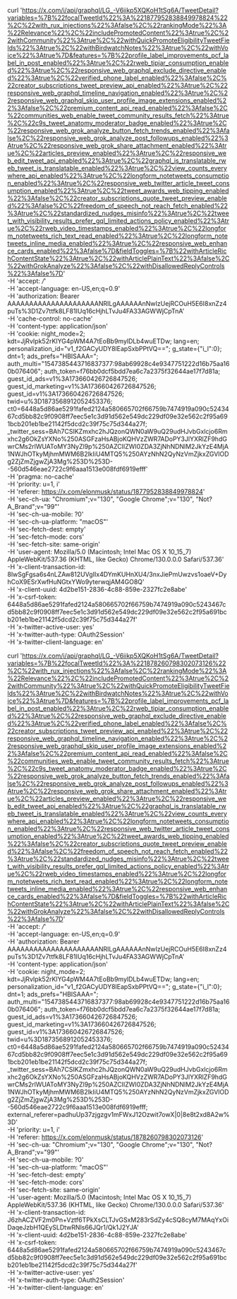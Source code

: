 curl 'https://x.com/i/api/graphql/LG_-V6iikp5XQKoH1tSg6A/TweetDetail?variables=%7B%22focalTweetId%22%3A%221877952838849978824%22%2C%22with_rux_injections%22%3Afalse%2C%22rankingMode%22%3A%22Relevance%22%2C%22includePromotedContent%22%3Atrue%2C%22withCommunity%22%3Atrue%2C%22withQuickPromoteEligibilityTweetFields%22%3Atrue%2C%22withBirdwatchNotes%22%3Atrue%2C%22withVoice%22%3Atrue%7D&features=%7B%22profile_label_improvements_pcf_label_in_post_enabled%22%3Atrue%2C%22rweb_tipjar_consumption_enabled%22%3Atrue%2C%22responsive_web_graphql_exclude_directive_enabled%22%3Atrue%2C%22verified_phone_label_enabled%22%3Afalse%2C%22creator_subscriptions_tweet_preview_api_enabled%22%3Atrue%2C%22responsive_web_graphql_timeline_navigation_enabled%22%3Atrue%2C%22responsive_web_graphql_skip_user_profile_image_extensions_enabled%22%3Afalse%2C%22premium_content_api_read_enabled%22%3Afalse%2C%22communities_web_enable_tweet_community_results_fetch%22%3Atrue%2C%22c9s_tweet_anatomy_moderator_badge_enabled%22%3Atrue%2C%22responsive_web_grok_analyze_button_fetch_trends_enabled%22%3Afalse%2C%22responsive_web_grok_analyze_post_followups_enabled%22%3Atrue%2C%22responsive_web_grok_share_attachment_enabled%22%3Atrue%2C%22articles_preview_enabled%22%3Atrue%2C%22responsive_web_edit_tweet_api_enabled%22%3Atrue%2C%22graphql_is_translatable_rweb_tweet_is_translatable_enabled%22%3Atrue%2C%22view_counts_everywhere_api_enabled%22%3Atrue%2C%22longform_notetweets_consumption_enabled%22%3Atrue%2C%22responsive_web_twitter_article_tweet_consumption_enabled%22%3Atrue%2C%22tweet_awards_web_tipping_enabled%22%3Afalse%2C%22creator_subscriptions_quote_tweet_preview_enabled%22%3Afalse%2C%22freedom_of_speech_not_reach_fetch_enabled%22%3Atrue%2C%22standardized_nudges_misinfo%22%3Atrue%2C%22tweet_with_visibility_results_prefer_gql_limited_actions_policy_enabled%22%3Atrue%2C%22rweb_video_timestamps_enabled%22%3Atrue%2C%22longform_notetweets_rich_text_read_enabled%22%3Atrue%2C%22longform_notetweets_inline_media_enabled%22%3Atrue%2C%22responsive_web_enhance_cards_enabled%22%3Afalse%7D&fieldToggles=%7B%22withArticleRichContentState%22%3Atrue%2C%22withArticlePlainText%22%3Afalse%2C%22withGrokAnalyze%22%3Afalse%2C%22withDisallowedReplyControls%22%3Afalse%7D' \
  -H 'accept: */*' \
  -H 'accept-language: en-US,en;q=0.9' \
  -H 'authorization: Bearer AAAAAAAAAAAAAAAAAAAAANRILgAAAAAAnNwIzUejRCOuH5E6I8xnZz4puTs%3D1Zv7ttfk8LF81IUq16cHjhLTvJu4FA33AGWWjCpTnA' \
  -H 'cache-control: no-cache' \
  -H 'content-type: application/json' \
  -H 'cookie: night_mode=2; kdt=JjRvIpk52rKIYG4pWM4A7tEoBb9mylDLb4wuETDw; lang=en; personalization_id="v1_f2GACyUDY8lEapSxbPPtVQ=="; g_state={"i_l":0}; dnt=1; ads_prefs="HBISAAA="; auth_multi="1547385443716837377:98ab69928c4e9347751222d16b75aa160b076406"; auth_token=f76bb0dcf5bdd7ea6c7a2375f32644ae17f7d81a; guest_id_ads=v1%3A173660426726847526; guest_id_marketing=v1%3A173660426726847526; guest_id=v1%3A173660426726847526; twid=u%3D1873568912052453376; ct0=6448a5d86ae5291fafed2124a580665702f66759b7474919a090c5243467cd5bb82c9f0908ff7eec5e1c3d91d562e549dc229df09e32e562c2f95a691bcb201eb1be21142f5dcd2c39f75c75d344a27f; _twitter_sess=BAh7CSIKZmxhc2hJQzonQWN0aW9uQ29udHJvbGxlcjo6Rmxhc2g6OkZsYXNo%250ASGFzaHsABjoKQHVzZWR7ADoPY3JlYXRlZF9hdGwrCMs2rlWUAToMY3NyZl9p%250AZCIlZWI0ZDA3ZjNhNDNlM2JkYzE4MjA1NWJhOTkyMjhmMWM6B2lkIiU4MTQ5%250AYzNhN2QyNzVmZjkxZGVlODg2ZjZmZjgwZjA3Mg%253D%253D--560d546eae2722c9f6aaa1513e008fdf6919efff' \
  -H 'pragma: no-cache' \
  -H 'priority: u=1, i' \
  -H 'referer: https://x.com/elonmusk/status/1877952838849978824' \
  -H 'sec-ch-ua: "Chromium";v="130", "Google Chrome";v="130", "Not?A_Brand";v="99"' \
  -H 'sec-ch-ua-mobile: ?0' \
  -H 'sec-ch-ua-platform: "macOS"' \
  -H 'sec-fetch-dest: empty' \
  -H 'sec-fetch-mode: cors' \
  -H 'sec-fetch-site: same-origin' \
  -H 'user-agent: Mozilla/5.0 (Macintosh; Intel Mac OS X 10_15_7) AppleWebKit/537.36 (KHTML, like Gecko) Chrome/130.0.0.0 Safari/537.36' \
  -H 'x-client-transaction-id: 8lwSgFgsa6s4nLZAw812UVgIIx4DYmKUHnXU4/3nxJiePmUwzvs1oaeV+DyhCoX9ESrXwfHuNGtxYWo9yterwqjAM4GO8Q' \
  -H 'x-client-uuid: 4d2be151-2836-4c88-859e-2327fc2e8abe' \
  -H 'x-csrf-token: 6448a5d86ae5291fafed2124a580665702f66759b7474919a090c5243467cd5bb82c9f0908ff7eec5e1c3d91d562e549dc229df09e32e562c2f95a691bcb201eb1be21142f5dcd2c39f75c75d344a27f' \
  -H 'x-twitter-active-user: yes' \
  -H 'x-twitter-auth-type: OAuth2Session' \
  -H 'x-twitter-client-language: en'






curl 'https://x.com/i/api/graphql/LG_-V6iikp5XQKoH1tSg6A/TweetDetail?variables=%7B%22focalTweetId%22%3A%221878260798302073126%22%2C%22with_rux_injections%22%3Afalse%2C%22rankingMode%22%3A%22Relevance%22%2C%22includePromotedContent%22%3Atrue%2C%22withCommunity%22%3Atrue%2C%22withQuickPromoteEligibilityTweetFields%22%3Atrue%2C%22withBirdwatchNotes%22%3Atrue%2C%22withVoice%22%3Atrue%7D&features=%7B%22profile_label_improvements_pcf_label_in_post_enabled%22%3Atrue%2C%22rweb_tipjar_consumption_enabled%22%3Atrue%2C%22responsive_web_graphql_exclude_directive_enabled%22%3Atrue%2C%22verified_phone_label_enabled%22%3Afalse%2C%22creator_subscriptions_tweet_preview_api_enabled%22%3Atrue%2C%22responsive_web_graphql_timeline_navigation_enabled%22%3Atrue%2C%22responsive_web_graphql_skip_user_profile_image_extensions_enabled%22%3Afalse%2C%22premium_content_api_read_enabled%22%3Afalse%2C%22communities_web_enable_tweet_community_results_fetch%22%3Atrue%2C%22c9s_tweet_anatomy_moderator_badge_enabled%22%3Atrue%2C%22responsive_web_grok_analyze_button_fetch_trends_enabled%22%3Afalse%2C%22responsive_web_grok_analyze_post_followups_enabled%22%3Atrue%2C%22responsive_web_grok_share_attachment_enabled%22%3Atrue%2C%22articles_preview_enabled%22%3Atrue%2C%22responsive_web_edit_tweet_api_enabled%22%3Atrue%2C%22graphql_is_translatable_rweb_tweet_is_translatable_enabled%22%3Atrue%2C%22view_counts_everywhere_api_enabled%22%3Atrue%2C%22longform_notetweets_consumption_enabled%22%3Atrue%2C%22responsive_web_twitter_article_tweet_consumption_enabled%22%3Atrue%2C%22tweet_awards_web_tipping_enabled%22%3Afalse%2C%22creator_subscriptions_quote_tweet_preview_enabled%22%3Afalse%2C%22freedom_of_speech_not_reach_fetch_enabled%22%3Atrue%2C%22standardized_nudges_misinfo%22%3Atrue%2C%22tweet_with_visibility_results_prefer_gql_limited_actions_policy_enabled%22%3Atrue%2C%22rweb_video_timestamps_enabled%22%3Atrue%2C%22longform_notetweets_rich_text_read_enabled%22%3Atrue%2C%22longform_notetweets_inline_media_enabled%22%3Atrue%2C%22responsive_web_enhance_cards_enabled%22%3Afalse%7D&fieldToggles=%7B%22withArticleRichContentState%22%3Atrue%2C%22withArticlePlainText%22%3Afalse%2C%22withGrokAnalyze%22%3Afalse%2C%22withDisallowedReplyControls%22%3Afalse%7D' \
  -H 'accept: */*' \
  -H 'accept-language: en-US,en;q=0.9' \
  -H 'authorization: Bearer AAAAAAAAAAAAAAAAAAAAANRILgAAAAAAnNwIzUejRCOuH5E6I8xnZz4puTs%3D1Zv7ttfk8LF81IUq16cHjhLTvJu4FA33AGWWjCpTnA' \
  -H 'content-type: application/json' \
  -H 'cookie: night_mode=2; kdt=JjRvIpk52rKIYG4pWM4A7tEoBb9mylDLb4wuETDw; lang=en; personalization_id="v1_f2GACyUDY8lEapSxbPPtVQ=="; g_state={"i_l":0}; dnt=1; ads_prefs="HBISAAA="; auth_multi="1547385443716837377:98ab69928c4e9347751222d16b75aa160b076406"; auth_token=f76bb0dcf5bdd7ea6c7a2375f32644ae17f7d81a; guest_id_ads=v1%3A173660426726847526; guest_id_marketing=v1%3A173660426726847526; guest_id=v1%3A173660426726847526; twid=u%3D1873568912052453376; ct0=6448a5d86ae5291fafed2124a580665702f66759b7474919a090c5243467cd5bb82c9f0908ff7eec5e1c3d91d562e549dc229df09e32e562c2f95a691bcb201eb1be21142f5dcd2c39f75c75d344a27f; _twitter_sess=BAh7CSIKZmxhc2hJQzonQWN0aW9uQ29udHJvbGxlcjo6Rmxhc2g6OkZsYXNo%250ASGFzaHsABjoKQHVzZWR7ADoPY3JlYXRlZF9hdGwrCMs2rlWUAToMY3NyZl9p%250AZCIlZWI0ZDA3ZjNhNDNlM2JkYzE4MjA1NWJhOTkyMjhmMWM6B2lkIiU4MTQ5%250AYzNhN2QyNzVmZjkxZGVlODg2ZjZmZjgwZjA3Mg%253D%253D--560d546eae2722c9f6aaa1513e008fdf6919efff; external_referer=padhuUp37zjgzgv1mFWxJ12Ozwit7owX|0|8e8t2xd8A2w%3D' \
  -H 'priority: u=1, i' \
  -H 'referer: https://x.com/elonmusk/status/1878260798302073126' \
  -H 'sec-ch-ua: "Chromium";v="130", "Google Chrome";v="130", "Not?A_Brand";v="99"' \
  -H 'sec-ch-ua-mobile: ?0' \
  -H 'sec-ch-ua-platform: "macOS"' \
  -H 'sec-fetch-dest: empty' \
  -H 'sec-fetch-mode: cors' \
  -H 'sec-fetch-site: same-origin' \
  -H 'user-agent: Mozilla/5.0 (Macintosh; Intel Mac OS X 10_15_7) AppleWebKit/537.36 (KHTML, like Gecko) Chrome/130.0.0.0 Safari/537.36' \
  -H 'x-client-transaction-id: J6zhACZVF2m0Pn+Vztf6TPkXsCLTJvGSxM283rSdZy4cSQ8cyM7MAqYxOiDaqeJzbH1QEySLDtwRNls66JQr1/Qk1J2YJA' \
  -H 'x-client-uuid: 4d2be151-2836-4c88-859e-2327fc2e8abe' \
  -H 'x-csrf-token: 6448a5d86ae5291fafed2124a580665702f66759b7474919a090c5243467cd5bb82c9f0908ff7eec5e1c3d91d562e549dc229df09e32e562c2f95a691bcb201eb1be21142f5dcd2c39f75c75d344a27f' \
  -H 'x-twitter-active-user: yes' \
  -H 'x-twitter-auth-type: OAuth2Session' \
  -H 'x-twitter-client-language: en'